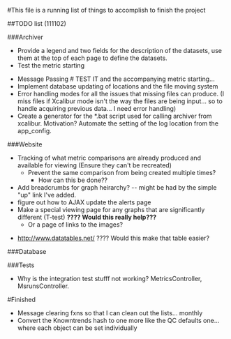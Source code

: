 #This file is a running list of things to accomplish to finish the project

##TODO list (111102)

###Archiver
- Provide a legend and two fields for the description of the datasets, use them at the top of each page to define the datasets.
-	Test the metric starting
*	Message Passing # TEST IT and the accompanying metric starting...
* Implement database updating of locations and the file moving system
* Error handling modes for all the issues that missing files can produce. (I miss files if Xcalibur mode isn't the way the files are being input... so to handle acquiring previous data... I need error handling)
* Create a generator for the \*.bat script used for calling archiver from xcalibur.  Motivation?  Automate the setting of the log location from the app\_config.  

###Website
  - Tracking of what metric comparisons are already produced and available for viewing (Ensure they can't be recreated)
    - Prevent the same comparison from being created multiple times?
      - How can this be done??
  - Add breadcrumbs for graph heirarchy?
      -- might be had by the simple "up" link I've added.
  - figure out how to AJAX update the alerts page  
  - Make a special viewing page for any graphs that are significantly different (T-test) __????  Would this really help???__
    * Or a page of links to the images?
  * http://www.datatables.net/ ????  Would this make that table easier?

###Database

###Tests
* Why is the integration test stufff not working? MetricsController,
  MsrunsController.





#Finished
* Message clearing fxns so that I can clean out the lists... monthly
* Convert the Knowntrends hash to one more like the QC defaults one... where each object can be set individually
